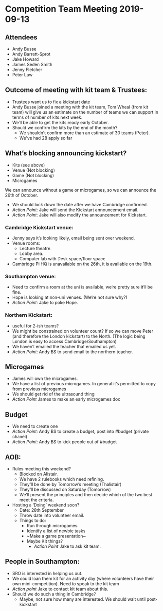 # Competition Team Meeting 2019-09-13

## Attendees
- Andy Busse
- Andy Barrett-Sprot
- Jake Howard
- James Seden Smith
- Jenny Fletcher
- Peter Law


## Outcome of meeting with kit team & Trustees:
- Trustees want us to fix a kickstart date
- Andy Busse joined a meeting with the kit team, Tom Wheal (from kit team) will give us an estimate on the number of teams we can support in terms of number of kits next week.
- We’ll be able to get the kits ready early October.
- Should we confirm the kits by the end of the month?
  - We shouldn’t confirm more than an estimate of 30 teams (Peter).
  - We've had 28 apply so far

## What’s blocking announcing kickstart?
- Kits (see above)
- Venue (Not blocking)
- Game (Not blocking)
- Microgames

We can announce without a game or microgames, so we can announce the 26th of October.

- We should lock down the date after we have Cambridge confirmed.
- *Action Point*: Jake will send the Kickstart announcement email.
- *Action Point*: Jake will also modify the announcement for Kickstart.

### Cambridge Kickstart venue:
- Jenny says it’s looking likely, email being sent over weekend.
- Venue rooms:
  - Lecture theatre.
  - Lobby area.
  - Computer lab with Desk space/floor space
- Cambridge Pi HQ is unavailable on the 26th, it is available on the 19th.

### Southampton venue:
- Need to confirm a room at the uni is available, we’re pretty sure it’ll be fine.
- Hope is looking at non-uni venues. (We’re not sure why?)
- *Action Point*: Jake to poke Hope.

### Northern Kickstart:
- useful for 2-ish teams?
- We might be constrained on volunteer count? If so we can move Peter (and therefore the London kickstart) to the North. (The logic being London is easy to access Cambridge/Southampton)
- We haven’t emailed the teacher that emailed us yet.
- *Action Point*: Andy BS to send email to the northern teacher.

## Microgames
- James will own the microgames.
- We have a list of previous microgames. In general it’s permitted to copy from previous microgames
- We should get rid of the ultrasound thing
- *Action Point* James to make an early microgames doc


## Budget
- We need to create one
- *Action Point*: Andy BS to create a budget, post into #budget (private chanel)
- *Action Point*: Andy BS to kick people out of #budget


## AOB:
- Rules meeting this weekend?
  - Blocked on Alistair.
  - We have 2 rulebooks which need refining.
  - They’ll be done by Tomorrow’s meeting (Thalistair)
  - They’ll be discussed on Saturday (Tomorrow)
  - We’ll present the principles and then decide which of the two best meet the criteria.
- Hosting a ‘Doing’ weekend soon?
  - Date: 28th September
  - Throw date into volunteer email.
  - Things to do:
    - Run through microgames
    - Identify a list of newbie tasks
    - ~Make a game presentation~
    - Maybe Kit things?
      - *Action Point* Jake to ask kit team.

## People in Southampton:
- SRO is interested in helping us out.
- We could loan them kit for an activity day (where volunteers have their own mini-competition). Need to speak to the kit team
- *Action point* Jake to contact kit team about this.
- Should we do such a thing in Cambridge?
  - Maybe, not sure how many are interested. We should wait until post-kickstart
